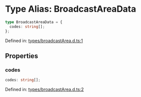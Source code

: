 # Type Alias: BroadcastAreaData

```ts
type BroadcastAreaData = {
  codes: string[];
};
```

Defined in: [types/broadcastArea.d.ts:1](https://github.com/iptv-org/sdk/blob/88d645d3373c4ec810ba0ec144ac251980f41667/src/types/broadcastArea.d.ts#L1)

## Properties

### codes

```ts
codes: string[];
```

Defined in: [types/broadcastArea.d.ts:2](https://github.com/iptv-org/sdk/blob/88d645d3373c4ec810ba0ec144ac251980f41667/src/types/broadcastArea.d.ts#L2)
